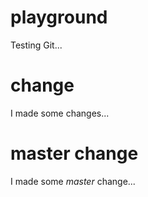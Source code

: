 # playground
Testing Git...

# change
I made some changes...

# master change
I made some *master* change...
